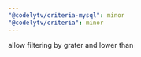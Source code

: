 ```yaml
---
"@codelytv/criteria-mysql": minor
"@codelytv/criteria": minor
---
```


allow filtering by grater and lower than
